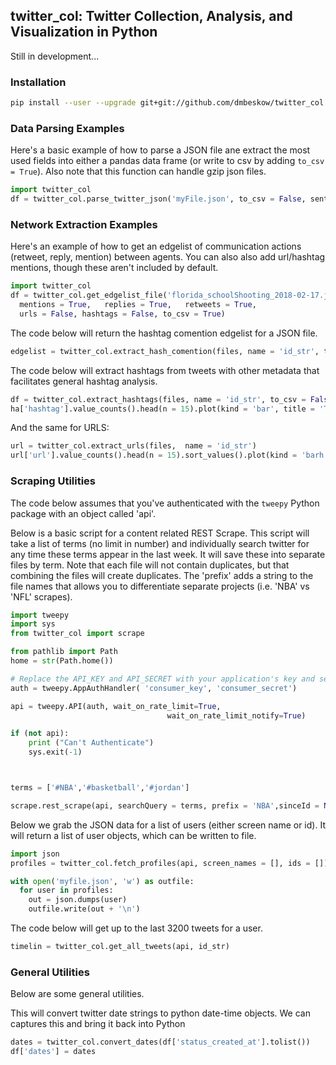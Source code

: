## twitter_col: Twitter Collection, Analysis, and Visualization in Python

Still in development...

### Installation

```bash
pip install --user --upgrade git+git://github.com/dmbeskow/twitter_col.git
```

### Data Parsing Examples

Here's a basic example of how to parse a JSON file ane extract the most used fields
into either a pandas data frame (or write to csv by adding `to_csv = True`).  Also
note that this function can handle gzip json files.

```python
import twitter_col
df = twitter_col.parse_twitter_json('myFile.json', to_csv = False, sentiment = False)
```
### Network Extraction Examples

Here's an example of how to get an edgelist of communication actions (retweet, reply, mention) between agents.  You can also  also add url/hashtag mentions, though these aren't included by default.

```python
import twitter_col
df = twitter_col.get_edgelist_file('florida_schoolShooting_2018-02-17.json',
  mentions = True,   replies = True,   retweets = True,
  urls = False, hashtags = False, to_csv = True)
```
The code below will return the hashtag comention edgelist for a JSON file.

```python
edgelist = twitter_col.extract_hash_comention(files, name = 'id_str', to_csv = False)
```
The code below will extract hashtags from tweets with other metadata that facilitates general hashtag analysis.

```python
df = twitter_col.extract_hashtags(files, name = 'id_str', to_csv = False)
ha['hashtag'].value_counts().head(n = 15).plot(kind = 'bar', title = 'Top Hashtags')
```

And the same for URLS:

```python
url = twitter_col.extract_urls(files,  name = 'id_str')
url['url'].value_counts().head(n = 15).sort_values().plot(kind = 'barh', title = 'Top 15 URLs')

```

### Scraping Utilities

The code below assumes that you've authenticated with the `tweepy` Python package with an object called 'api'.  

Below is a basic script for a content related REST Scrape.  This script will take a list of terms (no limit in number) and individually search twitter for any time these terms appear in the last week.  It will save these into separate files by term.  Note that each file will not contain duplicates, but that combining the files will create duplicates.  The 'prefix' adds a string to the file names that allows you to differentiate separate projects (i.e. 'NBA' vs 'NFL' scrapes).

```python
import tweepy
import sys
from twitter_col import scrape

from pathlib import Path
home = str(Path.home())

# Replace the API_KEY and API_SECRET with your application's key and secret.
auth = tweepy.AppAuthHandler( 'consumer_key', 'consumer_secret')

api = tweepy.API(auth, wait_on_rate_limit=True,
                                   wait_on_rate_limit_notify=True)

if (not api):
    print ("Can't Authenticate")
    sys.exit(-1)



terms = ['#NBA','#basketball','#jordan']

scrape.rest_scrape(api, searchQuery = terms, prefix = 'NBA',sinceId = None, max_id = -1 )


```



Below we grab the JSON data for a list of users (either screen name or id).  It will return a list of user objects, which can be written to file.

```python
import json
profiles = twitter_col.fetch_profiles(api, screen_names = [], ids = [])

with open('myfile.json', 'w') as outfile:
  for user in profiles:
    out = json.dumps(user)
    outfile.write(out + '\n')
```

The code below will get up to the last 3200 tweets for a user.

```python
timelin = twitter_col.get_all_tweets(api, id_str)                     
```

### General Utilities

Below are some general utilities.

This will convert twitter date strings to python date-time objects.  We can captures this and bring it back into Python

```python
dates = twitter_col.convert_dates(df['status_created_at'].tolist())
df['dates'] = dates
```
